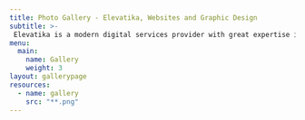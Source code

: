 ```yaml
---
title: Photo Gallery - Elevatika, Websites and Graphic Design
subtitle: >-
 Elevatika is a modern digital services provider with great expertise in graphic design and website development. We make amazing websites using modern technologies and we also excel at branding. We think that you deserve the best value for your money.
menu:
  main:
    name: Gallery
    weight: 3
layout: gallerypage
resources:
  - name: gallery
    src: "**.png"
---
```


